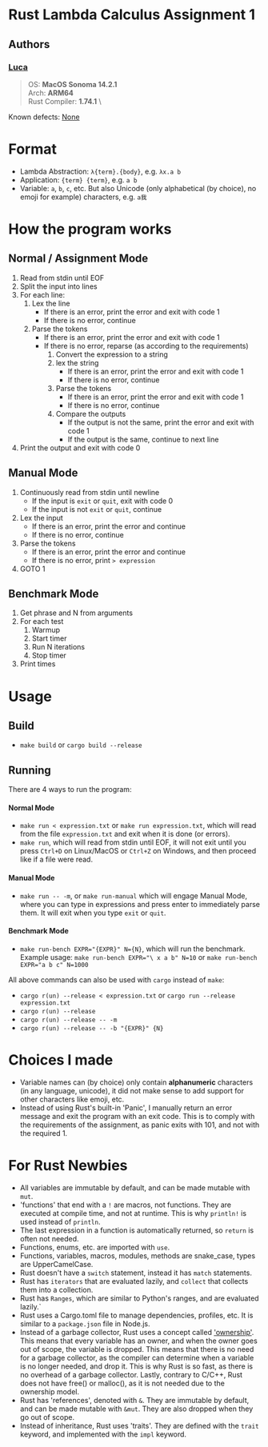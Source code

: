 # Rust Lambda Calculus Assignment 1

## Authors

### [Luca]()


> OS: **MacOS Sonoma 14.2.1**  \
> Arch: **ARM64** \
> Rust Compiler: **1.74.1** \

Known defects: [None](REQUIREMENTS.md)

# Format

- Lambda Abstraction: `λ{term}.{body}`, e.g. `λx.a b`
- Application: `{term} {term}`, e.g. `a b`
- Variable: `a`, `b`, `c`, etc. But also Unicode (only alphabetical (by choice), no emoji for example) characters, e.g. `a我`

# How the program works

## Normal / Assignment Mode

1. Read from stdin until EOF
2. Split the input into lines
3. For each line:
   1. Lex the line
      - If there is an error, print the error and exit with code 1
      - If there is no error, continue
   2. Parse the tokens
      - If there is an error, print the error and exit with code 1
      - If there is no error, reparse (as according to the requirements)
        1. Convert the expression to a string
        2. lex the string
           - If there is an error, print the error and exit with code 1
           - If there is no error, continue
        3. Parse the tokens
           - If there is an error, print the error and exit with code 1
           - If there is no error, continue
        4. Compare the outputs
           - If the output is not the same, print the error and exit with code 1
           - If the output is the same, continue to next line
4. Print the output and exit with code 0

## Manual Mode

1. Continuously read from stdin until newline
   - If the input is `exit` or `quit`, exit with code 0
   - If the input is not `exit` or `quit`, continue
2. Lex the input
   - If there is an error, print the error and continue
   - If there is no error, continue
3. Parse the tokens
   - If there is an error, print the error and continue
   - If there is no error, print `> expression`
4. GOTO 1

## Benchmark Mode

1. Get phrase and N from arguments
2. For each test
   1. Warmup
   2. Start timer
   3. Run N iterations
   4. Stop timer
3. Print times

# Usage

## Build

- `make build` or `cargo build --release`

## Running

There are 4 ways to run the program:

#### Normal Mode

- `make run < expression.txt` or `make run expression.txt`, which will read from the file `expression.txt` and exit when it is done (or errors).
- `make run`, which will read from stdin until EOF, it will not exit until you press `Ctrl+D` on Linux/MacOS or `Ctrl+Z` on Windows, and then proceed like if a file were read.

#### Manual Mode

- `make run -- -m`, or `make run-manual` which will engage Manual Mode, where you can type in expressions and press enter to immediately parse them. It will exit when you type `exit` or `quit`.

#### Benchmark Mode

- `make run-bench EXPR="{EXPR}" N={N}`, which will run the benchmark. Example usage: `make run-bench EXPR="\ x a b" N=10` or `make run-bench EXPR="a b c" N=1000`

All above commands can also be used with `cargo` instead of `make`:

- `cargo r(un) --release < expression.txt` or `cargo run --release expression.txt`
- `cargo r(un) --release`
- `cargo r(un) --release -- -m`
- `cargo r(un) --release -- -b "{EXPR}" {N}`

# Choices I made

- Variable names can (by choice) only contain **alphanumeric** characters (in any language, unicode), it did not make sense to add support for other characters like emoji, etc.
- Instead of using Rust's built-in 'Panic', I manually return an error message and exit the program with an exit code. This is to comply with the requirements of the assignment, as panic exits with 101, and not with the required 1.

# For Rust Newbies

- All variables are immutable by default, and can be made mutable with `mut`.
- 'functions' that end with a `!` are macros, not functions. They are executed at compile time, and not at runtime. This is why `println!` is used instead of `println`.
- The last expression in a function is automatically returned, so `return` is often not needed.
- Functions, enums, etc. are imported with `use`.
- Functions, variables, macros, modules, methods are snake_case, types are UpperCamelCase.
- Rust doesn't have a `switch` statement, instead it has `match` statements.
- Rust has `iterators` that are evaluated lazily, and `collect` that collects them into a collection.
- Rust has `Ranges`, which are similar to Python's ranges, and are evaluated lazily.`
- Rust uses a Cargo.toml file to manage dependencies, profiles, etc. It is similar to a `package.json` file in Node.js.
- Instead of a garbage collector, Rust uses a concept called ['ownership'](https://doc.rust-lang.org/book/ch04-01-what-is-ownership.html). This means that every variable has an owner, and when the owner goes out of scope, the variable is dropped. This means that there is no need for a garbage collector, as the compiler can determine when a variable is no longer needed, and drop it. This is why Rust is so fast, as there is no overhead of a garbage collector. Lastly, contrary to C/C++, Rust does not have free() or malloc(), as it is not needed due to the ownership model.
- Rust has 'references', denoted with `&`. They are immutable by default, and can be made mutable with `&mut`. They are also dropped when they go out of scope.
- Instead of inheritance, Rust uses 'traits'. They are defined with the `trait` keyword, and implemented with the `impl` keyword.

